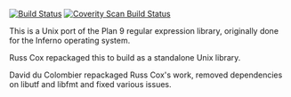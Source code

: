 [![Build Status](https://drone.io/github.com/0intro/libregexp/status.png)](https://drone.io/github.com/0intro/libregexp/latest)
[![Coverity Scan Build Status](https://scan.coverity.com/projects/5975/badge.svg)](https://scan.coverity.com/projects/5975)

This is a Unix port of the Plan 9 regular expression library,
originally done for the Inferno operating system.

Russ Cox repackaged this to build as a standalone
Unix library.

David du Colombier repackaged Russ Cox's work,
removed dependencies on libutf and libfmt and
fixed various issues.
